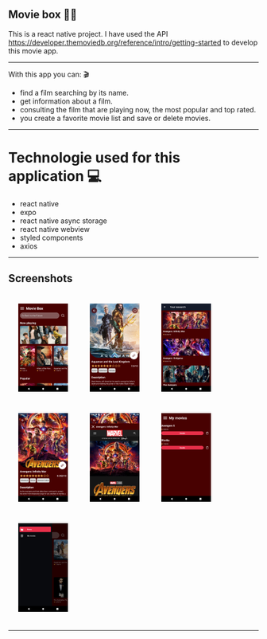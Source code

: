 ## Movie box 🍿🎥

This is a react native project. I have used the API
https://developer.themoviedb.org/reference/intro/getting-started to develop this movie app.

<hr>

With this app you can: 🎬

- find a film searching by its name.
- get information about a film.
- consulting the film that are playing now, the most popular and top rated.
- you create a favorite movie list and save or delete movies.

<hr>

# Technologie used for this application 💻

- react native
- expo
- react native async storage
- react native webview
- styled components
- axios

<hr>

## Screenshots

<p>
  <img src="./src/assets/githubimages/screen01.png" width="100" style="margin:20px"/>
  <img src="./src/assets/githubimages/screen02.png" width="100" style="margin:20px"/>
  <img src="./src/assets/githubimages/screen03.png" width="100" style="margin:20px"/>
  <img src="./src/assets/githubimages/screen04.png" width="100" style="margin:20px"/>
  <img src="./src/assets/githubimages/screen05.png" width="100" style="margin:20px"/>
  <img src="./src/assets/githubimages/screen06.png" width="100" style="margin:20px"/>
  <img src="./src/assets/githubimages/screen07.png" width="100" style="margin:20px"/>
 
 </p>

 <hr>
